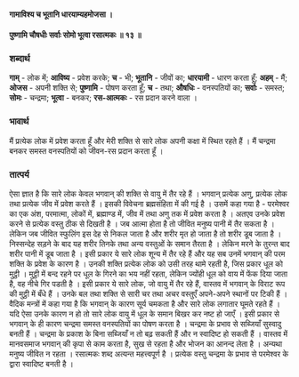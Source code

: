 #### गामाविश्य च भूतानि धारयाम्यहमोजसा ।
#### पुष्णामि चौषधीः सर्वाः सोमो भूत्वा रसात्मकः ॥ १३ ॥

### शब्दार्थ

**गाम्** - लोक में; **आविष्य** - प्रवेश करके; **च** - भी; **भूतानि** - जीवों का; **धारयामी** - धारण करता हूँ; **अहम्** - मैं; **ओजस** - अपनी शक्ति से; **पुष्णामि** - पोषण करता हूँ; **च** - तथा; **औषधिः** - वनस्पतियों का; **सर्वाः** - समस्त; **सोमः** - चन्द्रमा; **भूत्वा** - बनकर; **रस-आत्मकः** - रस प्रदान करने वाला ।‌‌‌

### भावार्थ

मैं प्रत्येक लोक में प्रवेश करता हूँ और मेरी शक्ति से सारे लोक अपनी कक्षा में स्थित रहते हैं । मैं चन्द्रमा बनकर समस्त वनस्पतियों को जीवन-रस प्रदान करता हूँ ।

### तात्पर्य

ऐसा ज्ञात है कि सारे लोक केवल भगवान् की शक्ति से वायु में तैर रहे हैं । भगवान् प्रत्येक अणु, प्रत्येक लोक तथा प्रत्येक जीव में प्रवेश करते हैं । इसकी विवेचना ब्रह्मसंहिता में की गई है । उसमें कहा गया है - परमेश्वर का एक अंश, परमात्मा, लोकों में, ब्रह्माण्ड में, जीव में तथा अणु तक में प्रवेश करता है । अतएव उनके प्रवेश करने से प्रत्येक वस्तु ठीक से दिखती है । जब आत्मा होता है तो जीवित मनुष्य पानी में तैर सकता है । लेकिन जब जीवित स्फुलिंग इस देह से निकल जाता है और शरीर मृत हो जाता है तो शरीर डूब जाता है । निस्सन्देह सड़ने के बाद यह शरीर तिनके तथा अन्य वस्तुओं के समान तैरता है । लेकिन मरने के तुरन्त बाद शरीर पानी में डूब जाता है । इसी प्रकार ये सारे लोक शून्य में तैर रहे हैं और यह सब उनमें भगवान् की परम शक्ति के प्रवेश के कारण है । उनकी शक्ति प्रत्येक लोक को उसी तरह थामे रहती है, जिस प्रकार धूल को मुट्ठी । मुट्ठी में बन्द रहने पर धूल के गिरने का भय नहीं रहता, लेकिन ज्योंही धूल को वाय में फेंक दिया जाता है, वह नीचे गिर पडती है । इसी प्रकार ये सारे लोक, जो वायु में तैर रहे हैं, वास्तव में भगवान् के विराट रूप की मुट्ठी में बँधे हैं । उनके बल तथा शक्ति से सारी चर तथा अचर वस्तुएँ अपने-अपने स्थानों पर टिकी हैं । वैदिक मन्त्रों में कहा गया है कि भगवान् के कारण सूर्य चमकता है और सारे लोक लगातार घूमते रहते हैं । यदि ऐसा उनके कारण न हो तो सारे लोक वायु में धूल के समान बिखर कर नष्ट हो जाएँ । इसी प्रकार से भगवान् के ही कारण चन्द्रमा समस्त वनस्पतियों का पोषण करता है । चन्द्रमा के प्रभाव से सब्जियाँ सुस्वादु बनती हैं । चन्द्रमा के प्रकाश के बिना सब्जियाँ न तो बढ़ सकती हैं और न स्वादिष्ट हो सकती हैं । वास्तव में मानवसमाज भगवान् की कृपा से काम करता है, सुख से रहता है और भोजन का आनन्द लेता है । अन्यथा मनुष्य जीवित न रहता । रसात्मकः शब्द अत्यन्त महत्त्वपूर्ण है । प्रत्येक वस्तु चन्द्रमा के प्रभाव से परमेश्वर के द्वारा स्वादिष्ट बनती है ।